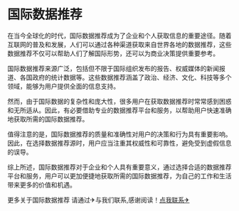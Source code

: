 # 国际数据推荐

在当今全球化的时代，国际数据推荐成为了企业和个人获取信息的重要途径。随着互联网的普及和发展，人们可以通过各种渠道获取来自世界各地的数据推荐，这些数据推荐不仅可以帮助人们了解国际形势，还可以为商业决策提供重要参考。

国际数据推荐来源广泛，包括但不限于国际组织发布的报告、权威媒体的新闻报道、各国政府的统计数据等。这些数据推荐涵盖了政治、经济、文化、科技等多个领域，能够为用户提供全面的信息支持。

然而，由于国际数据的复杂性和庞大性，很多用户在获取数据推荐时常常感到困惑和无所适从。因此，有必要借助专业的数据推荐平台和服务，以帮助用户快速准确地获取所需的国际数据推荐。

值得注意的是，国际数据推荐的质量和准确性对用户的决策和行为具有重要影响。因此，在选择数据推荐源时，用户应当注重其权威性和可靠性，避免受到虚假信息的误导。

综上所述，国际数据推荐对于企业和个人具有重要意义，通过选择合适的数据推荐平台和服务，用户可以更加便捷地获取所需的国际数据推荐，为自己的工作和生活带来更多的价值和机遇。

更多关于国际数据推荐 请通过✈与我们联系,感谢阅读！[点我联系✈](https://www.G208.com)